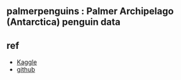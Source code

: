 ## palmerpenguins : Palmer Archipelago (Antarctica) penguin data

## ref

- [Kaggle](https://www.kaggle.com/parulpandey/palmer-archipelago-antarctica-penguin-data?select=penguins_size.csv)
- [github](https://github.com/allisonhorst/palmerpenguins)
